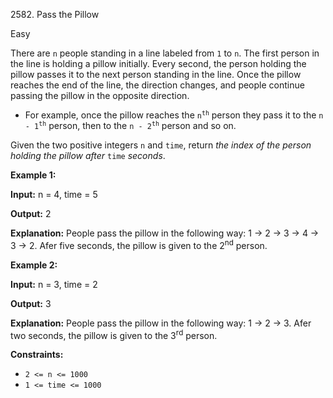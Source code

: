 2582\. Pass the Pillow

Easy

There are `n` people standing in a line labeled from `1` to `n`. The first person in the line is holding a pillow initially. Every second, the person holding the pillow passes it to the next person standing in the line. Once the pillow reaches the end of the line, the direction changes, and people continue passing the pillow in the opposite direction.

*   For example, once the pillow reaches the <code>n<sup>th</sup></code> person they pass it to the <code>n - 1<sup>th</sup></code> person, then to the <code>n - 2<sup>th</sup></code> person and so on.

Given the two positive integers `n` and `time`, return _the index of the person holding the pillow after_ `time` _seconds_.

**Example 1:**

**Input:** n = 4, time = 5

**Output:** 2

**Explanation:** People pass the pillow in the following way: 1 -> 2 -> 3 -> 4 -> 3 -> 2. Afer five seconds, the pillow is given to the 2<sup>nd</sup> person.

**Example 2:**

**Input:** n = 3, time = 2

**Output:** 3

**Explanation:** People pass the pillow in the following way: 1 -> 2 -> 3. Afer two seconds, the pillow is given to the 3<sup>r</sup><sup>d</sup> person.

**Constraints:**

*   `2 <= n <= 1000`
*   `1 <= time <= 1000`